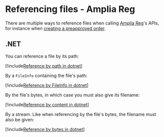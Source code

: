 ﻿# Referencing files - Amplia Reg

There are multiple ways to reference files when calling [Amplia Reg](../index.md)'s APIs, for instance when
[creating a preapproved order](preapproved-orders.md).

## .NET

You can reference a file by its path:

[!include[Reference by path in dotnet](../../../../includes/amplia-reg/file-reference-path-dotnet.md)]

By a `FileInfo` containing the file's path:

[!include[Reference by FileInfo in dotnet](../../../../includes/amplia-reg/file-reference-fileinfo-dotnet.md)]

By the file's bytes, in which case you must also give its filename:

[!include[Reference by content in dotnet](../../../../includes/amplia-reg/file-reference-content-dotnet.md)]

By a stream. Like when referencing by the file's bytes, the filename must also be given:

[!include[Reference by bytes in dotnet](../../../../includes/amplia-reg/file-reference-stream-dotnet.md)]

<!--

By absolute URL. In this case, the API backend will download the file from your application's backend. The URL must be publicly accessible with the `GET`
http method. Any authorization arguments must be embedded withing the URL itself:

[!include[Reference by URL in dotnet](../../../../includes/amplia-reg/file-reference-url-dotnet.md)]

-->

<!--

## Direct API integration

> [!NOTE]
> The samples here show file referencing during the [creation of a preapproved order](preapproved-orders.md), but the same applies for any API
> that accepts files as input.

You can reference a file by including its contents directly on the request, encoded in Base64, in which case you must also give its filename:

[!include[Reference by content API](../../../../includes/amplia-reg/file-reference-content-api.md)]

Also by absolute URL. In this case, the API backend will download the file from your application's backend. The URL must be publicly accessible with the `GET`
http method. Any authorization arguments must be embedded withing the URL itself:

[!include[Reference by URL API](../../../../includes/amplia-reg/file-reference-url-api.md)]

-->
